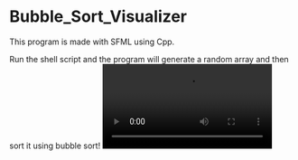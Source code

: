 # Bubble_Sort_Visualizer
This program is made with SFML using Cpp.

Run the shell script and the program will generate a random array and then sort it using bubble sort!
![](Bubble_sort_visual.mp4)
